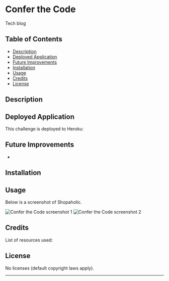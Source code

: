 # Confer the Code
Tech blog

## Table of Contents

- [Description](#description)
- [Deployed Application](#deployed-application)
- [Future Improvements](#future-improvements)
- [Installation](#installation)
- [Usage](#usage)
- [Credits](#credits)
- [License](#license)

## Description



## Deployed Application

This challenge is deployed to Heroku: 

## Future Improvements

 * 

## Installation



## Usage

Below is a screenshot of Shopaholic.

![Confer the Code screenshot 1]()
![Confer the Code screenshot 2]()

## Credits

List of resources used:



## License

No licenses (default copyright laws apply).

---